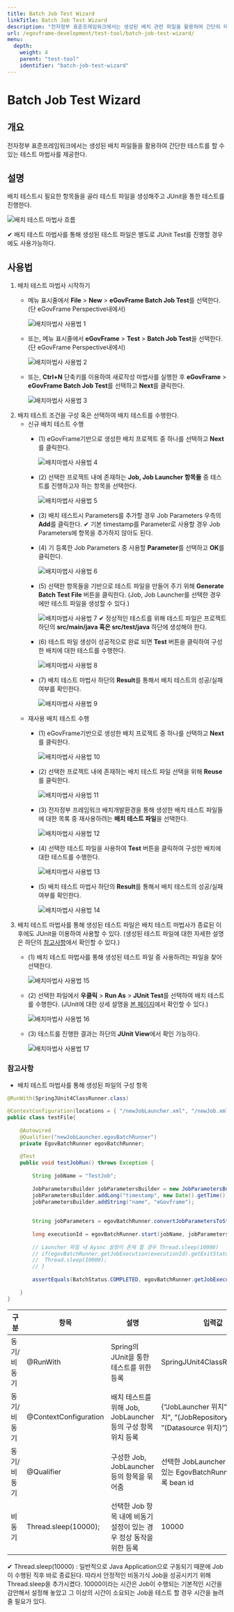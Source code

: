 ```yaml
---
title: Batch Job Test Wizard
linkTitle: Batch Job Test Wizard
description: "전자정부 표준프레임워크에서는 생성된 배치 관련 파일을 활용하여 간단히 테스트할 수 있는 테스트 마법사를 제공한다."
url: /egovframe-development/test-tool/batch-job-test-wizard/
menu:
  depth:
    weight: 4
    parent: "test-tool"
    identifier: "batch-job-test-wizard"
---
```

# Batch Job Test Wizard

## 개요

전자정부 표준프레임워크에서는 생성된 배치 파일들을 활용하여 간단한 테스트를 할 수 있는 테스트 마법사를 제공한다.

## 설명

배치 테스트시 필요한 항목들을 골라 테스트 파일을 생성해주고 JUnit을 통한 테스트를 진행한다.

![배치 테스트 마법사 흐름](./images/batch-flow.png)

✔ 배치 테스트 마법사를 통해 생성된 테스트 파일은 별도로 JUnit Test를 진행할 경우에도 사용가능하다.

## 사용법

1. 배치 테스트 마법사 시작하기
   * 메뉴 표시줄에서 **File** > **New** > **eGovFrame Batch Job Test**를 선택한다. (단 eGovFrame Perspective내에서)
   
     ![배치마법사 사용법 1](./images/how-to-use-batch-wizard-1.png)
   * 또는, 메뉴 표시줄에서 **eGovFrame** > **Test** > **Batch Job Test**을 선택한다. (단 eGovFrame Perspective내에서)
     
     ![배치마법사 사용법 2](./images/how-to-use-batch-wizard-2.png)
   * 또는, **Ctrl+N** 단축키를 이용하여 새로작성 마법사를 실행한 후 **eGovFrame** > **eGovFrame Batch Job Test**를 선택하고 **Next**를 클릭한다.
     
     ![배치마법사 사용법 3](./images/how-to-use-batch-wizard-3.png)
2. 배치 테스트 조건을 구성 혹은 선택하여 배치 테스트를 수행한다.
   * 신규 배치 테스트 수행
     * (1) eGovFrame기반으로 생성한 배치 프로젝트 중 하나를 선택하고 **Next**를 클릭한다.
       
       ![배치마법사 사용법 4](./images/how-to-use-batch-wizard-4.png)
     * (2) 선택한 프로젝트 내에 존재하는 **Job, Job Launcher 항목들** 중 테스트를 진행하고자 하는 항목을 선택한다.
       
       ![배치마법사 사용법 5](./images/how-to-use-batch-wizard-5.png)
     * (3) 배치 테스트시 Parameters를 추가할 경우 Job Parameters 우측의 **Add**를 클릭한다.
       ✔ 기본 timestamp를 Parameter로 사용할 경우 Job Parameters에 항목을 추가하지 않아도 된다.
     * (4) 기 등록한 Job Parameters 중 사용할 **Parameter**를 선택하고 **OK**를 클릭한다.
       
       ![배치마법사 사용법 6](./images/how-to-use-batch-wizard-6.png)
     * (5) 선택한 항목들을 기반으로 테스트 파일을 만들어 주기 위해 **Generate Batch Test File** 버튼을 클릭한다. (Job, Job Launcher를 선택한 경우에만 테스트 파일을 생성할 수 있다.)
       
       ![배치마법사 사용법 7](./images/how-to-use-batch-wizard-7.png)
       ✔ 정상적인 테스트를 위해 테스트 파일은 프로젝트 하단의 **src/main/java 혹은 src/test/java** 하단에 생성해야 한다.
     * (6) 테스트 파일 생성이 성공적으로 완료 되면 **Test** 버튼을 클릭하여 구성한 배치에 대한 테스트를 수행한다.
       
       ![배치마법사 사용법 8](./images/how-to-use-batch-wizard-8.png)
     * (7) 배치 테스트 마법사 하단의 **Result**를 통해서 배치 테스트의 성공/실패 여부를 확인한다.
       
       ![배치마법사 사용법 9](./images/how-to-use-batch-wizard-9.png)
   * 재사용 배치 테스트 수행
     * (1) eGovFrame기반으로 생성한 배치 프로젝트 중 하나를 선택하고 **Next**를 클릭한다.
       
       ![배치마법사 사용법 10](./images/how-to-use-batch-wizard-10.png)
     * (2) 선택한 프로젝트 내에 존재하는 배치 테스트 파일 선택을 위해 **Reuse**를 클릭한다.
       
       ![배치마법사 사용법 11](./images/how-to-use-batch-wizard-11.png)
     * (3) 전자정부 프레임워크 배치개발환경을 통해 생성한 배치 테스트 파일들에 대한 목록 중 재사용하려는 **배치 테스트 파일**을 선택한다.
       
       ![배치마법사 사용법 12](./images/how-to-use-batch-wizard-12.png)
     * (4) 선택한 테스트 파일을 사용하여 **Test** 버튼을 클릭하여 구성한 배치에 대한 테스트를 수행한다.
       
       ![배치마법사 사용법 13](./images/how-to-use-batch-wizard-13.png)
     * (5) 배치 테스트 마법사 하단의 **Result**를 통해서 배치 테스트의 성공/실패 여부를 확인한다.
       
       ![배치마법사 사용법 14](./images/how-to-use-batch-wizard-14.png)
3. 배치 테스트 마법사를 통해 생성된 테스트 파일은 배치 테스트 마법사가 종료된 이후에도 JUnit을 이용하여 사용할 수 있다. (생성된 테스트 파일에 대한 자세한 설명은 하단의 [참고사항](#참고사항)에서 확인할 수 있다.)
   * (1) 배치 테스트 마법사를 통해 생성된 테스트 파일 중 사용하려는 파일을 찾아 선택한다.
     
     ![배치마법사 사용법 15](./images/how-to-use-batch-wizard-15.png)
   * (2) 선택한 파일에서 **우클릭** > **Run As** > **JUnit Test**를 선택하여 배치 테스트를 수행한다. (JUnit에 대한 상세 설명을 [본 페이지](https://www.egovframe.go.kr/wiki/doku.php?id=egovframework:dev2:tst:test_case "egovframework:dev2:tst:test_case")에서 확인할 수 있다.)
     
     ![배치마법사 사용법 16](./images/how-to-use-batch-wizard-16.png)
   * (3) 테스트를 진행한 결과는 하단의 **JUnit View**에서 확인 가능하다.
     
     ![배치마법사 사용법 17](./images/how-to-use-batch-wizard-17.png)

### 참고사항

* 배치 테스트 마법사를 통해 생성된 파일의 구성 항목

```java
@RunWith(SpringJUnit4ClassRunner.class)
 
@ContextConfiguration(locations = { "/newJobLauncher.xml", "/newJob.xml", "/egovframework/batch/context-batch-job-launcher.xml", "/egovframework/batch/context-batch-datasource.xml" })
public class testFile{
 
	@Autowired
	@Qualifier("newJobLauncher.egovBatchRunner")
	private EgovBatchRunner egovBatchRunner;
 
	@Test
	public void testJobRun() throws Exception {
 
		String jobName = "TestJob";
 
		JobParametersBuilder jobParametersBuilder = new JobParametersBuilder();
		jobParametersBuilder.addLong("timestamp", new Date().getTime());
		jobParametersBuilder.addString("name", "eGovframe");
 
 
		String jobParameters = egovBatchRunner.convertJobParametersToString(jobParametersBuilder.toJobParameters());
 
		long executionId = egovBatchRunner.start(jobName, jobParameters);
 
		// Launcher 파일 내 Aysnc 설정이 존재 할 경우 Thread.sleep(10000)
		// if(egovBatchRunner.getJobExecution(executionId).getExitStatus().toString().contains("UNKNOWN")){
		//	Thread.sleep(10000);
		// }
 
		assertEquals(BatchStatus.COMPLETED, egovBatchRunner.getJobExecution(executionId).getStatus());
 
	}
}
```

| 구분        | 항목                  | 설명                                                               | 입력값                                                                                |
| ----------- | --------------------- | ------------------------------------------------------------------ | ------------------------------------------------------------------------------------- |
| 동기/비동기 | @RunWith              | Spring의 JUnit을 통한 테스트를 위한 등록                           | SpringJUnit4ClassRunner.class                                                         |
| 동기/비동기 | @ContextConfiguration | 배치 테스트를 위해 Job, JobLauncher 등의 구성 항목 위치 등록       | {“JobLauncher 위치”, “Job 위치”, ”(JobRepository 위치)”, ”(Datasource 위치)”} |
| 동기/비동기 | @Qualifier            | 구성한 Job, JobLauncher 등의 항목을 묶어줌                         | 선택한 JobLauncher 에 등록되어 있는 EgovBatchRunner클래서 등록 bean id                |
| 비동기      | Thread.sleep(10000);  | 선택한 Job 항목 내에 비동기 설정이 있는 경우 정상 동작을 위한 등록 | 10000                                                                                 |

✔ Thread.sleep(10000) : 일반적으로 Java Application으로 구동되기 때문에 Job이 수행된 직후 바로 종료된다. 따라서 안정적인 비동기식 Job을 성공시키기 위해 Thread.sleep을 추가시켰다. 10000이라는 시간은 Job이 수행되는 기본적인 시간을 감안해서 설정해 놓았고 그 이상의 시간이 소요되는 Job을 테스트 할 경우 시간을 늘려줄 필요가 있다.
